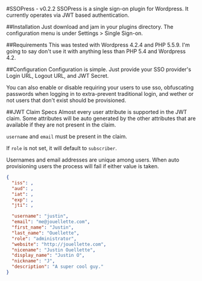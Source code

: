 #SSOPress - v0.2.2
SSOPress is a single sign-on plugin for Wordpress. It currently operates via JWT based authentication.

##Installation
Just download and jam in your plugins directory. The configuration menu is under Settings > Single Sign-on.

##Requirements
This was tested with Wordpress 4.2.4 and PHP 5.5.9. I'm going to say don't use it with anything less than PHP 5.4 and Wordpress 4.2.

##Configuration
Configuration is simple. Just provide your SSO provider's Login URL, Logout URL, and JWT Secret.

You can also enable or disable requiring your users to use sso, obfuscating passwords when logging in to extra-prevent traditional login, and wether or not users that don't exist should be provisioned.

##JWT Claim Specs
Almost every user attribute is supported in the JWT claim. Some attributes will be auto generated by the other attributes that are available if they are not present in the claim.

`username` and `email` must be present in the claim.

If `role` is not set, it will default to `subscriber`.

Usernames and email addresses are unique among users. When auto provisioning users the process will fail if either value is taken.

```json
{
  "iss": ,
  "aud": ,
  "iat": ,
  "exp": ,
  "jti": ,

  "username": "justin",
  "email": "me@jouellette.com",
  "first_name": "Justin",
  "last_name": "Ouellette",
  "role": "administrator",
  "website": "http://jouellette.com",
  "nicename": "Justin Ouellette",
  "display_name": "Justin O",
  "nickname": "J",
  "description": "A super cool guy."
}
```
